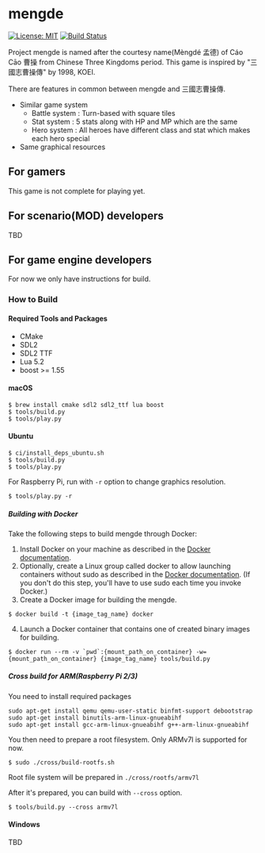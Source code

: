 # mengde

 [![License: MIT](https://img.shields.io/badge/License-MIT-yellow.svg)](https://opensource.org/licenses/MIT) [![Build Status](https://travis-ci.org/wateret/mengde.svg?branch=master)](https://travis-ci.org/wateret/mengde) 

Project mengde is named after the courtesy name(Mèngdé 孟德) of Cáo Cāo 曹操 from Chinese Three Kingdoms period.
This game is inspired by "三國志曹操傳" by 1998, KOEI.

There are features in common between mengde and 三國志曹操傳.

- Similar game system
    - Battle system : Turn-based with square tiles
    - Stat system : 5 stats along with HP and MP which are the same
	- Hero system : All heroes have different class and stat which makes each hero special
- Same graphical resources

## For gamers

This game is not complete for playing yet.

## For scenario(MOD) developers

TBD

## For game engine developers

For now we only have instructions for build.

### How to Build

#### Required Tools and Packages

* CMake
* SDL2
* SDL2 TTF
* Lua 5.2
* boost >= 1.55

#### macOS

```
$ brew install cmake sdl2 sdl2_ttf lua boost
$ tools/build.py
$ tools/play.py
```

#### Ubuntu

```
$ ci/install_deps_ubuntu.sh
$ tools/build.py
$ tools/play.py
```

For Raspberry Pi, run with `-r` option to change graphics resolution.
```
$ tools/play.py -r
```

##### Building with Docker

Take the following steps to build mengde through Docker:

1. Install Docker on your machine as described in the [Docker documentation](https://docs.docker.com/install/).
2. Optionally, create a Linux group called docker to allow launching containers without sudo as described in the [Docker documentation](https://docs.docker.com/install/linux/linux-postinstall/). (If you don't do this step, you'll have to use sudo each time you invoke Docker.)
3. Create a Docker image for building the mengde.
```
$ docker build -t {image_tag_name} docker
```

4. Launch a Docker container that contains one of created binary images for building.
```
$ docker run --rm -v `pwd`:{mount_path_on_container} -w={mount_path_on_container} {image_tag_name} tools/build.py
```

##### Cross build for ARM(Raspberry Pi 2/3)

You need to install required packages
```
sudo apt-get install qemu qemu-user-static binfmt-support debootstrap
sudo apt-get install binutils-arm-linux-gnueabihf
sudo apt-get install gcc-arm-linux-gnueabihf g++-arm-linux-gnueabihf
```

You then need to prepare a root filesystem. Only ARMv7l is supported for now.
```
$ sudo ./cross/build-rootfs.sh
```
Root file system will be prepared in `./cross/rootfs/armv7l`

After it's prepared, you can build with `--cross` option.
```
$ tools/build.py --cross armv7l
```

#### Windows

TBD

